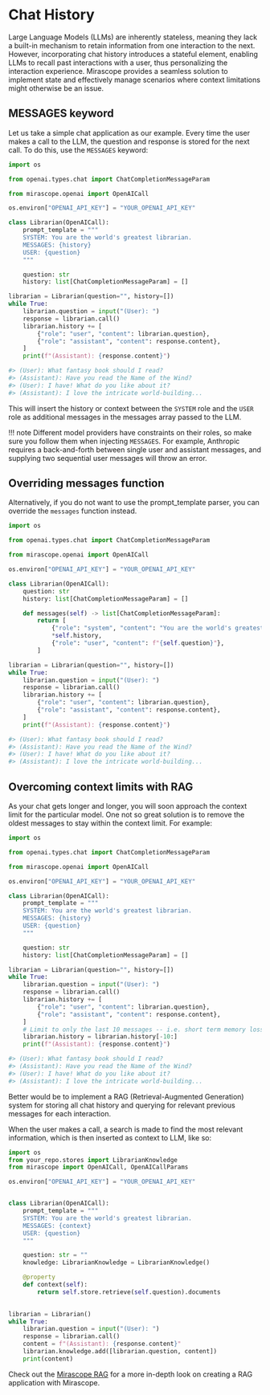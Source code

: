 # Chat History

Large Language Models (LLMs) are inherently stateless, meaning they lack a built-in mechanism to retain information from one interaction to the next. However, incorporating chat history introduces a stateful element, enabling LLMs to recall past interactions with a user, thus personalizing the interaction experience. Mirascope provides a seamless solution to implement state and effectively manage scenarios where context limitations might otherwise be an issue.

## MESSAGES keyword

Let us take a simple chat application as our example. Every time the user makes a call to the LLM, the question and response is stored for the next call. To do this, use the `MESSAGES` keyword:

```python hl_lines="12"
import os

from openai.types.chat import ChatCompletionMessageParam

from mirascope.openai import OpenAICall

os.environ["OPENAI_API_KEY"] = "YOUR_OPENAI_API_KEY"

class Librarian(OpenAICall):
    prompt_template = """
    SYSTEM: You are the world's greatest librarian.
    MESSAGES: {history}
    USER: {question}
    """

    question: str
    history: list[ChatCompletionMessageParam] = []

librarian = Librarian(question="", history=[])
while True:
    librarian.question = input("(User): ")
    response = librarian.call()
    librarian.history += [
        {"role": "user", "content": librarian.question},
        {"role": "assistant", "content": response.content},
    ]
    print(f"(Assistant): {response.content}")

#> (User): What fantasy book should I read?
#> (Assistant): Have you read the Name of the Wind?
#> (User): I have! What do you like about it?
#> (Assistant): I love the intricate world-building...
```

This will insert the history or context between the `SYSTEM` role and the `USER` role as additional messages in the messages array passed to the LLM.

!!! note
    Different model providers have constraints on their roles, so make sure you follow them when injecting `MESSAGES`. For example, Anthropic requires a back-and-forth between single user and assistant messages, and supplying two sequential user messages will throw an error.

## Overriding messages function

Alternatively, if you do not want to use the prompt_template parser, you can override the `messages` function instead.

```python hl_lines="16"
import os

from openai.types.chat import ChatCompletionMessageParam

from mirascope.openai import OpenAICall

os.environ["OPENAI_API_KEY"] = "YOUR_OPENAI_API_KEY"

class Librarian(OpenAICall):
    question: str
    history: list[ChatCompletionMessageParam] = []

    def messages(self) -> list[ChatCompletionMessageParam]:
        return [
            {"role": "system", "content": "You are the world's greatest librarian."},
            *self.history,
            {"role": "user", "content": f"{self.question}"},
        ]

librarian = Librarian(question="", history=[])
while True:
    librarian.question = input("(User): ")
    response = librarian.call()
    librarian.history += [
        {"role": "user", "content": librarian.question},
        {"role": "assistant", "content": response.content},
    ]
    print(f"(Assistant): {response.content}")

#> (User): What fantasy book should I read?
#> (Assistant): Have you read the Name of the Wind?
#> (User): I have! What do you like about it?
#> (Assistant): I love the intricate world-building...
```

## Overcoming context limits with RAG

As your chat gets longer and longer, you will soon approach the context limit for the particular model. One not so great solution is to remove the oldest messages to stay within the context limit. For example:

```python hl_lines="28"
import os

from openai.types.chat import ChatCompletionMessageParam

from mirascope.openai import OpenAICall

os.environ["OPENAI_API_KEY"] = "YOUR_OPENAI_API_KEY"

class Librarian(OpenAICall):
    prompt_template = """
    SYSTEM: You are the world's greatest librarian.
    MESSAGES: {history}
    USER: {question}
    """

    question: str
    history: list[ChatCompletionMessageParam] = []

librarian = Librarian(question="", history=[])
while True:
    librarian.question = input("(User): ")
    response = librarian.call()
    librarian.history += [
        {"role": "user", "content": librarian.question},
        {"role": "assistant", "content": response.content},
    ]
    # Limit to only the last 10 messages -- i.e. short term memory loss
    librarian.history = librarian.history[-10:]
    print(f"(Assistant): {response.content}")

#> (User): What fantasy book should I read?
#> (Assistant): Have you read the Name of the Wind?
#> (User): I have! What do you like about it?
#> (Assistant): I love the intricate world-building...
```

Better would be to implement a RAG (Retrieval-Augmented Generation) system for storing all chat history and querying for relevant previous messages for each interaction.

When the user makes a call, a search is made to find the most relevant information, which is then inserted as context to LLM, like so:

```python
import os
from your_repo.stores import LibrarianKnowledge
from mirascope import OpenAICall, OpenAICallParams

os.environ["OPENAI_API_KEY"] = "YOUR_OPENAI_API_KEY"


class Librarian(OpenAICall):
    prompt_template = """
    SYSTEM: You are the world's greatest librarian.
    MESSAGES: {context}
    USER: {question}
    """

    question: str = ""
    knowledge: LibrarianKnowledge = LibrarianKnowledge()

    @property
    def context(self):
        return self.store.retrieve(self.question).documents
        

librarian = Librarian()
while True:
    librarian.question = input("(User): ")
    response = librarian.call()
    content = f"(Assistant): {response.content}"
    librarian.knowledge.add([librarian.question, content])
    print(content)
```

Check out the [Mirascope RAG](https://docs.mirascope.io/concepts/rag_%28retrieval_augmented_generation%29/) for a more in-depth look on creating a RAG application with Mirascope.
